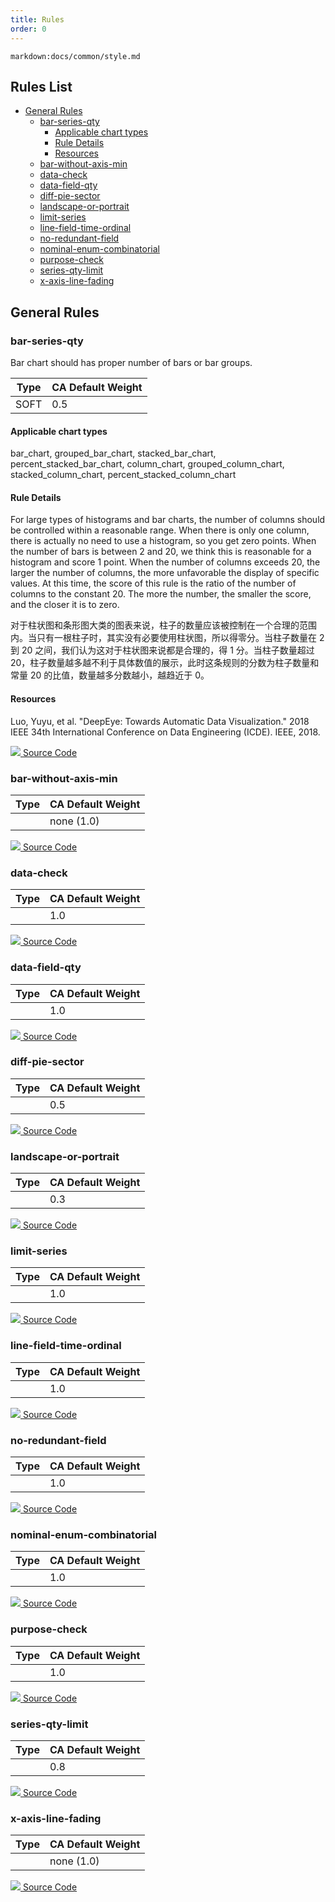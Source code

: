 ```yaml
---
title: Rules
order: 0
---
```


`markdown:docs/common/style.md`

<!-- omit in toc -->
## Rules List

- [General Rules](#general-rules)
  - [bar-series-qty](#bar-series-qty)
    - [Applicable chart types](#applicable-chart-types)
    - [Rule Details](#rule-details)
    - [Resources](#resources)
  - [bar-without-axis-min](#bar-without-axis-min)
  - [data-check](#data-check)
  - [data-field-qty](#data-field-qty)
  - [diff-pie-sector](#diff-pie-sector)
  - [landscape-or-portrait](#landscape-or-portrait)
  - [limit-series](#limit-series)
  - [line-field-time-ordinal](#line-field-time-ordinal)
  - [no-redundant-field](#no-redundant-field)
  - [nominal-enum-combinatorial](#nominal-enum-combinatorial)
  - [purpose-check](#purpose-check)
  - [series-qty-limit](#series-qty-limit)
  - [x-axis-line-fading](#x-axis-line-fading)

## General Rules

### bar-series-qty

Bar chart should has proper number of bars or bar groups.

| Type | CA Default Weight |
| ---- | ----------------- |
| SOFT | 0.5               |

#### Applicable chart types

  bar\_chart,
  grouped\_bar\_chart,
  stacked\_bar\_chart,
  percent\_stacked\_bar\_chart,
  column\_chart,
  grouped\_column\_chart,
  stacked\_column\_chart,
  percent\_stacked\_column\_chart

#### Rule Details

For large types of histograms and bar charts, the number of columns should be controlled within a reasonable range. When there is only one column, there is actually no need to use a histogram, so you get zero points. When the number of bars is between 2 and 20, we think this is reasonable for a histogram and score 1 point. When the number of columns exceeds 20, the larger the number of columns, the more unfavorable the display of specific values. At this time, the score of this rule is the ratio of the number of columns to the constant 20. The more the number, the smaller the score, and the closer it is to zero.

对于柱状图和条形图大类的图表来说，柱子的数量应该被控制在一个合理的范围内。当只有一根柱子时，其实没有必要使用柱状图，所以得零分。当柱子数量在 2 到 20 之间，我们认为这对于柱状图来说都是合理的，得 1 分。当柱子数量超过 20，柱子数量越多越不利于具体数值的展示，此时这条规则的分数为柱子数量和常量 20 的比值，数量越多分数越小，越趋近于 0。

#### Resources

Luo, Yuyu, et al. "DeepEye: Towards Automatic Data Visualization." 2018 IEEE 34th International Conference on Data Engineering (ICDE). IEEE, 2018.

<a class="source-code-link" href="https://github.com/antvis/AVA/blob/master/packages/chart-advisor/src/ruler/rules/bar-series-qty.ts">
  <img class="icon-in-site" src="https://gw.alipayobjects.com/zos/antfincdn/3HPWNH%24t0/code.svg"> Source Code
</a>

### bar-without-axis-min

| Type | CA Default Weight |
| ---- | ----------------- |
|      | none (1.0)        |

<a class="source-code-link" href="https://github.com/antvis/AVA/blob/master/packages/chart-advisor/src/ruler/rules/bar-without-axis-min.ts">
  <img class="icon-in-site" src="https://gw.alipayobjects.com/zos/antfincdn/3HPWNH%24t0/code.svg"> Source Code
</a>

### data-check

| Type | CA Default Weight |
| ---- | ----------------- |
|      | 1.0               |

<a class="source-code-link" href="https://github.com/antvis/AVA/blob/master/packages/chart-advisor/src/ruler/rules/data-check.ts">
  <img class="icon-in-site" src="https://gw.alipayobjects.com/zos/antfincdn/3HPWNH%24t0/code.svg"> Source Code
</a>

### data-field-qty

| Type | CA Default Weight |
| ---- | ----------------- |
|      | 1.0               |

<a class="source-code-link" href="https://github.com/antvis/AVA/blob/master/packages/chart-advisor/src/ruler/rules/data-field-qty.ts">
  <img class="icon-in-site" src="https://gw.alipayobjects.com/zos/antfincdn/3HPWNH%24t0/code.svg"> Source Code
</a>

### diff-pie-sector

| Type | CA Default Weight |
| ---- | ----------------- |
|      | 0.5               |

<a class="source-code-link" href="https://github.com/antvis/AVA/blob/master/packages/chart-advisor/src/ruler/rules/diff-pie-sector.ts">
  <img class="icon-in-site" src="https://gw.alipayobjects.com/zos/antfincdn/3HPWNH%24t0/code.svg"> Source Code
</a>

### landscape-or-portrait

| Type | CA Default Weight |
| ---- | ----------------- |
|      | 0.3               |

<a class="source-code-link" href="https://github.com/antvis/AVA/blob/master/packages/chart-advisor/src/ruler/rules/landscape-or-portrait.ts">
  <img class="icon-in-site" src="https://gw.alipayobjects.com/zos/antfincdn/3HPWNH%24t0/code.svg"> Source Code
</a>

### limit-series

| Type | CA Default Weight |
| ---- | ----------------- |
|      | 1.0               |

<a class="source-code-link" href="https://github.com/antvis/AVA/blob/master/packages/chart-advisor/src/ruler/rules/limit-series.ts">
  <img class="icon-in-site" src="https://gw.alipayobjects.com/zos/antfincdn/3HPWNH%24t0/code.svg"> Source Code
</a>

### line-field-time-ordinal

| Type | CA Default Weight |
| ---- | ----------------- |
|      | 1.0               |

<a class="source-code-link" href="https://github.com/antvis/AVA/blob/master/packages/chart-advisor/src/ruler/rules/line-field-time-ordinal.ts">
  <img class="icon-in-site" src="https://gw.alipayobjects.com/zos/antfincdn/3HPWNH%24t0/code.svg"> Source Code
</a>

### no-redundant-field

| Type | CA Default Weight |
| ---- | ----------------- |
|      | 1.0               |


<a class="source-code-link" href="https://github.com/antvis/AVA/blob/master/packages/chart-advisor/src/ruler/rules/no-redundant-field.ts">
  <img class="icon-in-site" src="https://gw.alipayobjects.com/zos/antfincdn/3HPWNH%24t0/code.svg"> Source Code
</a>

### nominal-enum-combinatorial

| Type | CA Default Weight |
| ---- | ----------------- |
|      | 1.0               |


<a class="source-code-link" href="https://github.com/antvis/AVA/blob/master/packages/chart-advisor/src/ruler/rules/nominal-enum-combinatorial.ts">
  <img class="icon-in-site" src="https://gw.alipayobjects.com/zos/antfincdn/3HPWNH%24t0/code.svg"> Source Code
</a>

### purpose-check

| Type | CA Default Weight |
| ---- | ----------------- |
|      | 1.0               |

<a class="source-code-link" href="https://github.com/antvis/AVA/blob/master/packages/chart-advisor/src/ruler/rules/purpose-check.ts">
  <img class="icon-in-site" src="https://gw.alipayobjects.com/zos/antfincdn/3HPWNH%24t0/code.svg"> Source Code
</a>

### series-qty-limit

| Type | CA Default Weight |
| ---- | ----------------- |
|      | 0.8               |

<a class="source-code-link" href="https://github.com/antvis/AVA/blob/master/packages/chart-advisor/src/ruler/rules/series-qty-limit.ts">
  <img class="icon-in-site" src="https://gw.alipayobjects.com/zos/antfincdn/3HPWNH%24t0/code.svg"> Source Code
</a>

### x-axis-line-fading

| Type | CA Default Weight |
| ---- | ----------------- |
|      | none (1.0)        |

<a class="source-code-link" href="https://github.com/antvis/AVA/blob/master/packages/chart-advisor/src/ruler/rules/x-axis-line-fading.ts">
  <img class="icon-in-site" src="https://gw.alipayobjects.com/zos/antfincdn/3HPWNH%24t0/code.svg"> Source Code
</a>
